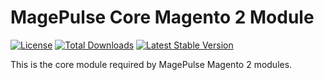 # MagePulse Core Magento 2 Module

[![License][ico-license]][link-license]
[![Total Downloads][ico-downloads]][link-downloads]
[![Latest Stable Version][ico-version]][link-version]

This is the core module required by MagePulse Magento 2 modules.

[ico-license]: https://poser.pugx.org/MagePulse/magento2-module-core/license
[ico-downloads]: https://poser.pugx.org/MagePulse/magento2-module-core/downloads
[ico-version]: https://poser.pugx.org/MagePulse/magento2-module-core/v/stable

[link-license]: ./LICENSE.md
[link-downloads]: https://packagist.org/packages/magepulse/magento2-module-core
[link-version]: https://packagist.org/packages/magepulse/magento2-module-core

